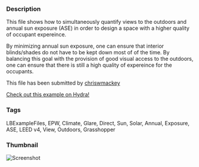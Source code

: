 ### Description 
This file shows how to simultaneously quantify views to the outdoors and annual sun exposure (ASE) in order to design a space with a higher quality of occupant expereince.

By minimizing annual sun exposure, one can ensure that interior blinds/shades do not have to be kept down most of of the time. By balancing this goal with the provision of good visual access to the outdoors, one can ensure that there is still a high quality of expereince for the occupants.

This file has been submitted by [chriswmackey](https://github.com/chriswmackey)

[Check out this example on Hydra!](http://hydrashare.github.io/hydra/viewer?owner=chriswmackey&fork=hydra_2&id=Maximizing_View_While_Minimizing_Sun_Exposure)
### Tags 
LBExampleFiles, EPW, Climate, Glare, Direct, Sun, Solar, Annual, Exposure, ASE, LEED v4, View, Outdoors, Grasshopper
### Thumbnail 
![Screenshot](https://raw.githubusercontent.com/chriswmackey/hydra/master/Maximizing_View_While_Minimizing_Sun_Exposure/thumbnail.png)
